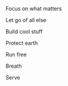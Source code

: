 ---
---

Focus on what matters 

Let go of all else

Build cool stuff

Protect earth

Run free

Breath

Serve 
